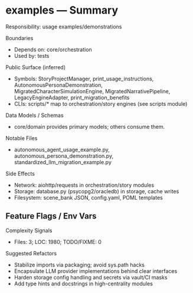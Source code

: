 ﻿# examples — Summary

Responsibility: usage examples/demonstrations

Boundaries
- Depends on: core/orchestration
- Used by: tests

Public Surface (inferred)
- Symbols: StoryProjectManager, print_usage_instructions, AutonomousPersonaDemonstration, MigratedCharacterSimulationEngine, MigratedNarrativePipeline, LegacyEngineAdapter, print_migration_benefits
- CLIs: scripts/* map to orchestration/story engines (see scripts module)

Data Models / Schemas
- core/domain provides primary models; others consume them.

Notable Files
- autonomous_agent_usage_example.py, autonomous_persona_demonstration.py, standardized_llm_migration_example.py

Side Effects
- Network: aiohttp/requests in orchestration/story modules
- Storage: database.py (psycopg2/oracledb) in storage, cache writes
- Filesystem: scene_bank JSON, config.yaml, POML templates

Feature Flags / Env Vars
- 

Complexity Signals
- Files: 3; LOC: 1980; TODO/FIXME: 0

Suggested Refactors
- Stabilize imports via packaging; avoid sys.path hacks
- Encapsulate LLM provider implementations behind clear interfaces
- Harden storage config handling and secrets via vault/CI masks
- Add type hints and docstrings in high-centrality modules
